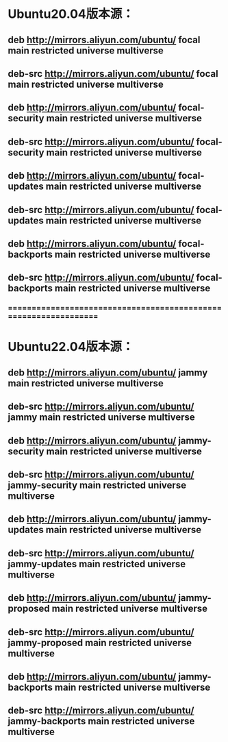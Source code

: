 # Ubuntu20.04版本源：

## deb http://mirrors.aliyun.com/ubuntu/ focal main restricted universe multiverse
## deb-src http://mirrors.aliyun.com/ubuntu/ focal main restricted universe multiverse

## deb http://mirrors.aliyun.com/ubuntu/ focal-security main restricted universe multiverse
## deb-src http://mirrors.aliyun.com/ubuntu/ focal-security main restricted universe multiverse

## deb http://mirrors.aliyun.com/ubuntu/ focal-updates main restricted universe multiverse
## deb-src http://mirrors.aliyun.com/ubuntu/ focal-updates main restricted universe multiverse

## deb http://mirrors.aliyun.com/ubuntu/ focal-backports main restricted universe multiverse
## deb-src http://mirrors.aliyun.com/ubuntu/ focal-backports main restricted universe multiverse

### ================================================================

# Ubuntu22.04版本源：

## deb http://mirrors.aliyun.com/ubuntu/ jammy main restricted universe multiverse
## deb-src http://mirrors.aliyun.com/ubuntu/ jammy main restricted universe multiverse

## deb http://mirrors.aliyun.com/ubuntu/ jammy-security main restricted universe multiverse
## deb-src http://mirrors.aliyun.com/ubuntu/ jammy-security main restricted universe multiverse

## deb http://mirrors.aliyun.com/ubuntu/ jammy-updates main restricted universe multiverse
## deb-src http://mirrors.aliyun.com/ubuntu/ jammy-updates main restricted universe multiverse

## deb http://mirrors.aliyun.com/ubuntu/ jammy-proposed main restricted universe multiverse
## deb-src http://mirrors.aliyun.com/ubuntu/ jammy-proposed main restricted universe multiverse

## deb http://mirrors.aliyun.com/ubuntu/ jammy-backports main restricted universe multiverse
## deb-src http://mirrors.aliyun.com/ubuntu/ jammy-backports main restricted universe multiverse
